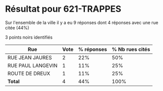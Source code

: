 # Résultat pour 621-TRAPPES

Sur l'ensemble de la ville il y a eu 9 réponses dont 4 réponses avec une rue citée (44%)

3 points noirs identifiés

| Rue | Vote | % réponses | % Nb rues cités|
|-----|------|------------|----------------|
| RUE JEAN JAURES | 2 | 22% | 50%|
| RUE PAUL LANGEVIN | 1 | 11% | 25%|
| ROUTE DE DREUX | 1 | 11% | 25%|
| **Total** | 4 | 44% | 100%|
